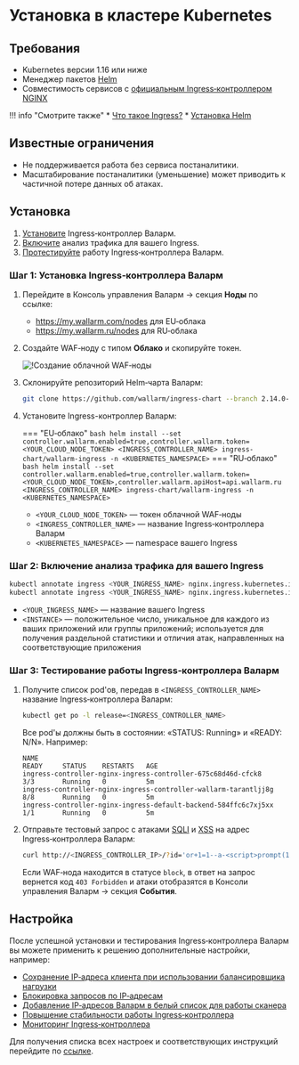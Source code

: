# Установка в кластере Kubernetes

## Требования

* Kubernetes версии 1.16 или ниже
* Менеджер пакетов [Helm](https://helm.sh/) 
* Совместимость сервисов с [официальным Ingress‑контроллером NGINX](https://github.com/kubernetes/ingress-nginx)

!!! info "Смотрите также"
    * [Что такое Ingress?](https://kubernetes.io/docs/concepts/services-networking/ingress/)
    * [Установка Helm](https://helm.sh/docs/intro/install/)

## Известные ограничения

* Не поддерживается работа без сервиса постаналитики.
* Масштабирование постаналитики (уменьшение) может приводить к частичной потере данных об атаках.

## Установка

1. [Установите](#шаг-1-установка-ingressконтроллера-валарм) Ingress‑контроллер Валарм.
2. [Включите](#шаг-2-включение-анализа-трафика-для-вашего-ingress) анализ трафика для вашего Ingress.
3. [Протестируйте](#шаг-3-тестирование-работы-ingressконтроллера-валарм) работу Ingress‑контроллера Валарм.

### Шаг 1: Установка Ingress‑контроллера Валарм

1. Перейдите в Консоль управления Валарм → секция **Ноды** по ссылке:
    * https://my.wallarm.com/nodes для EU‑облака
    * https://my.wallarm.ru/nodes для RU‑облака
2. Создайте WAF‑ноду с типом **Облако** и скопируйте токен.

    ![!Создание облачной WAF‑ноды](../images/installation-kubernetes/create-cloud-node.png)

3. Склонируйте репозиторий Helm‑чарта Валарм:

    ``` bash
    git clone https://github.com/wallarm/ingress-chart --branch 2.14.0-1 --single-branch
    ```
4. Установите Ingress-контроллер Валарм:

    === "EU‑облако"
        ``` bash
        helm install --set controller.wallarm.enabled=true,controller.wallarm.token=<YOUR_CLOUD_NODE_TOKEN> <INGRESS_CONTROLLER_NAME> ingress-chart/wallarm-ingress -n <KUBERNETES_NAMESPACE>
        ```
    === "RU‑облако"
        ``` bash
        helm install --set controller.wallarm.enabled=true,controller.wallarm.token=<YOUR_CLOUD_NODE_TOKEN>,controller.wallarm.apiHost=api.wallarm.ru <INGRESS_CONTROLLER_NAME> ingress-chart/wallarm-ingress -n <KUBERNETES_NAMESPACE>
        ```
    
    * `<YOUR_CLOUD_NODE_TOKEN>` — токен облачной WAF‑ноды
    * `<INGRESS_CONTROLLER_NAME>` — название Ingress‑контроллера Валарм
    * `<KUBERNETES_NAMESPACE>` — namespace вашего Ingress

### Шаг 2: Включение анализа трафика для вашего Ingress

``` bash
kubectl annotate ingress <YOUR_INGRESS_NAME> nginx.ingress.kubernetes.io/wallarm-mode=monitoring
kubectl annotate ingress <YOUR_INGRESS_NAME> nginx.ingress.kubernetes.io/wallarm-instance=<INSTANCE>
```

* `<YOUR_INGRESS_NAME>` — название вашего Ingress
* `<INSTANCE>` — положительное число, уникальное для каждого из ваших приложений или группы приложений; используется для получения раздельной статистики и отличия атак, направленных на соответствующие приложения

### Шаг 3: Тестирование работы Ingress‑контроллера Валарм

1. Получите список pod'ов, передав в `<INGRESS_CONTROLLER_NAME>` название Ingress‑контроллера Валарм:
    ``` bash
    kubectl get po -l release=<INGRESS_CONTROLLER_NAME>
    ```

    Все pod'ы должны быть в состоянии: «STATUS: Running» и «READY: N/N». Например:

    ```
    NAME                                                              READY     STATUS    RESTARTS   AGE
    ingress-controller-nginx-ingress-controller-675c68d46d-cfck8      3/3       Running   0          5m
    ingress-controller-nginx-ingress-controller-wallarm-tarantljj8g   8/8       Running   0          5m
    ingress-controller-nginx-ingress-default-backend-584ffc6c7xj5xx   1/1       Running   0          5m
    ```

2. Отправьте тестовый запрос с атаками [SQLI](../attacks-vulns-list.md#sqlинъекция-sql-injection) и [XSS](../attacks-vulns-list.md#межсайтовый-скриптинг-англ-cross-site-scripting-xss) на адрес Ingress‑контроллера Валарм:

    ```bash
    curl http://<INGRESS_CONTROLLER_IP>/?id='or+1=1--a-<script>prompt(1)</script>'
    ```

    Если WAF‑нода находится в статусе `block`, в ответ на запрос вернется код `403 Forbidden` и атаки отобразятся в Консоли управления Валарм → секция **События**.

## Настройка

После успешной установки и тестирования Ingress‑контроллера Валарм вы можете применить к решению дополнительные настройки, например:

* [Сохранение IP‑адреса клиента при использовании балансировщика нагрузки](configuration-guides/wallarm-ingress-controller/best-practices/report-public-user-ip.md)
* [Блокировка запросов по IP‑адресам](configuration-guides/wallarm-ingress-controller/best-practices/block-ip-addresses.md)
* [Добавление IP‑адресов Валарм в белый список для работы сканера](configuration-guides/wallarm-ingress-controller/best-practices/whitelist-wallarm-ip-addresses.md)
* [Повышение стабильности работы Ingress‑контроллера](configuration-guides/wallarm-ingress-controller/best-practices/high-availability-considerations.md)
* [Мониторинг Ingress‑контроллера](configuration-guides/wallarm-ingress-controller/best-practices/ingress-controller-monitoring.md)

Для получения списка всех настроек и соответствующих инструкций перейдите по [ссылке](configure-kubernetes-ru.md).
